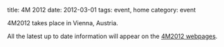 title: 4M 2012
date: 2012-03-01
tags: event, home
category: event

4M2012 takes place in Vienna, Austria.

All the latest up to date information will appear on the [4M2012 webpages](/conference/2012).